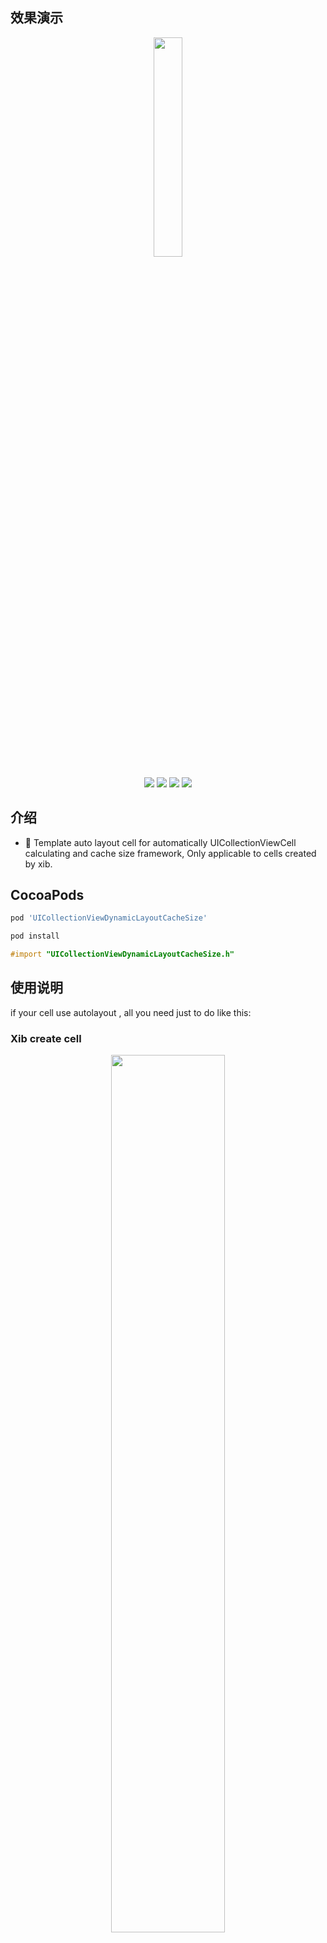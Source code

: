 ## 效果演示

<p align="center">
    <img  width="30%" src="https://user-images.githubusercontent.com/12118567/105635786-d0279c80-5e9f-11eb-8664-08f9360a8902.gif"/>
<p/>

<p align="center">
<a href="#"><img src="https://img.shields.io/cocoapods/v/UICollectionViewDynamicLayoutCacheSize.svg"></a>
<a href="#"><img src="https://img.shields.io/badge/platform-iOS-red.svg"></a>
<a href="#"><img src="https://img.shields.io/badge/language-Objective--C-orange.svg"></a>
<a href="#"><img src="https://img.shields.io/badge/licenses-MIT-red.svg"></a>
</p>

## 介绍

- 🖖 Template auto layout cell for automatically UICollectionViewCell calculating and cache size framework, Only applicable to cells created by xib.

## CocoaPods

```ruby
pod 'UICollectionViewDynamicLayoutCacheSize'
```

```ruby
pod install
```

```objective-c
#import "UICollectionViewDynamicLayoutCacheSize.h"
```

## 使用说明

if your cell use autolayout , all you need just to do like this:

### Xib create cell

<p align="center">
    <img width="60%" src="https://user-images.githubusercontent.com/12118567/105635771-b6865500-5e9f-11eb-90f2-4cc419b2f993.png"/>
<p/>

### If `max x view` or `max y view`  fixed 

```objective-c
@property (nonatomic, assign) IBInspectable BOOL bm_maxXViewFixed; ///< maxX view whether fixed, default NO.
@property (nonatomic, assign) IBInspectable BOOL bm_maxYViewFixed; ///< maxY view whether fixed, default NO.
```

### Cell 最大宽度是固定的

```objective-c
/**
 get cell size with class width cacheIndexPath configuration
 */
- (CGSize)bm_sizeWithCellClass:(Class)clas
                  cellMaxWidth:(CGFloat)width
              cacheByIndexPath:(NSIndexPath *)indexPath
                 configuration:(BMCollectionViewCellDynamicLayoutConfigurationBlock)configuration;

/**
 get cell size with class width cacheKey configuration
 */
- (CGSize)bm_sizeWithCellClass:(Class)clas
                  cellMaxWidth:(CGFloat)width
                    cacheByKey:(id<NSCopying>)key
                 configuration:(BMCollectionViewCellDynamicLayoutConfigurationBlock)configuration;
```

### Cell 最大高度是固定的

```objective-c
/**
 get cell size with class height cacheIndexPath configuration
 */
- (CGSize)bm_sizeWithCellClass:(Class)clas
                 cellMaxHeight:(CGFloat)height
              cacheByIndexPath:(NSIndexPath *)indexPath
                 configuration:(BMCollectionViewCellDynamicLayoutConfigurationBlock)configuration;

/**
 get cell size with class height cacheKey configuration
 */
- (CGSize)bm_sizeWithCellClass:(Class)clas
                 cellMaxHeight:(CGFloat)height
                    cacheByKey:(id<NSCopying>)key
                 configuration:(BMCollectionViewCellDynamicLayoutConfigurationBlock)configuration;
```

### Cell 的最大 Size 是固定的

```objective-c
/**
 get cell size with class size cacheIndexPath configuration
 */
- (CGSize)bm_sizeWithCellClass:(Class)clas
                   cellMaxSize:(CGSize)size
              cacheByIndexPath:(NSIndexPath *)indexPath
                 configuration:(BMCollectionViewCellDynamicLayoutConfigurationBlock)configuration;

/**
 get cell size with class size cacheKey configuration
 */
- (CGSize)bm_sizeWithCellClass:(Class)clas
                   cellMaxSize:(CGSize)size
                    cacheByKey:(id<NSCopying>)key
                 configuration:(BMCollectionViewCellDynamicLayoutConfigurationBlock)configuration;
```

### Cell Size 是无限制的

```objective-c
/**
 get cell size with class cacheIndexPath configuration
 */
- (CGSize)bm_sizeWithCellClass:(Class)clas
              cacheByIndexPath:(NSIndexPath *)indexPath
                 configuration:(BMCollectionViewCellDynamicLayoutConfigurationBlock)configuration;

/**
 get cell size with class cacheKey configuration
 */
- (CGSize)bm_sizeWithCellClass:(Class)clas
                    cacheByKey:(id<NSCopying>)key
                 configuration:(BMCollectionViewCellDynamicLayoutConfigurationBlock)configuration;

```

## License    

[UICollectionViewDynamicLayoutCacheSize](https://github.com/liangdahong/UICollectionViewDynamicLayoutCacheSize) is released under the [MIT license](LICENSE). See LICENSE for details.
